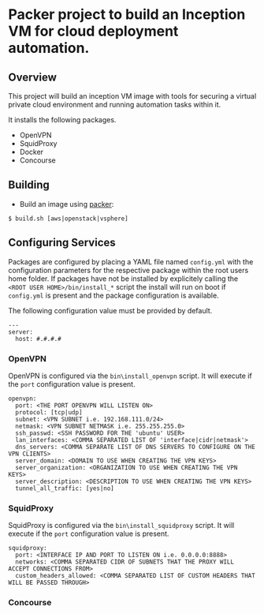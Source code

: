 # Packer project to build an Inception VM for cloud deployment automation.

## Overview

This project will build an inception VM image with tools for securing a virtual private cloud environment and running automation tasks within it.

It installs the following packages.

* OpenVPN
* SquidProxy
* Docker
* Concourse

## Building

* Build an image using [packer](http://packer.io/): 

```
$ build.sh [aws|openstack|vsphere]
```

## Configuring Services

Packages are configured by placing a YAML file named `config.yml` with the configuration parameters for the respective package within the root users home folder. If packages have not be installed by explicitely calling the `<ROOT USER HOME>/bin/install_*` script the install will run on boot if `config.yml` is present and the package configuration is available.

The following configuration value must be provided by default.

```
---
server:
  host: #.#.#.#
```

### OpenVPN

OpenVPN is configured via the `bin\install_openvpn` script. It will execute if the `port` configuration value is present.

```
openvpn:
  port: <THE PORT OPENVPN WILL LISTEN ON>
  protocol: [tcp|udp]
  subnet: <VPN SUBNET i.e. 192.168.111.0/24>
  netmask: <VPN SUBNET NETMASK i.e. 255.255.255.0>
  ssh_passwd: <SSH PASSWORD FOR THE 'ubuntu' USER>
  lan_interfaces: <COMMA SEPARATED LIST OF 'interface|cidr|netmask'>
  dns_servers: <COMMA SEPARATE LIST OF DNS SERVERS TO CONFIGURE ON THE VPN CLIENTS>
  server_domain: <DOMAIN TO USE WHEN CREATING THE VPN KEYS>
  server_organization: <ORGANIZATION TO USE WHEN CREATING THE VPN KEYS>
  server_description: <DESCRIPTION TO USE WHEN CREATING THE VPN KEYS>
  tunnel_all_traffic: [yes|no]
```

### SquidProxy

SquidProxy is configured via the `bin\install_squidproxy` script. It will execute if the `port` configuration value is present.

```
squidproxy:
  port: <INTERFACE IP AND PORT TO LISTEN ON i.e. 0.0.0.0:8888>
  networks: <COMMA SEPARATED CIDR OF SUBNETS THAT THE PROXY WILL ACCEPT CONNECTIONS FROM>
  custom_headers_allowed: <COMMA SEPARATED LIST OF CUSTOM HEADERS THAT WILL BE PASSED THROUGH>
```

### Concourse

```
```
